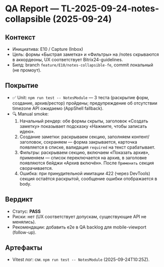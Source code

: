 # QA Report — TL-2025-09-24-notes-collapsible (2025-09-24)

## Контекст
- Инициатива: E10 / Capture (Inbox)
- Цель: формы «Быстрая заметка» и «Фильтры» на /notes скрываются в аккордеоны, UX соответствует Bitrix24-guidelines.
- Билд: branch `feature/E10/notes-collapsible-fe`, commit локальный (не промоут).

## Покрытие
- ✅ Unit: `npm run test -- NotesModule` — 3 теста (раскрытие форм, создание, архив/рестор) пройдены; предупреждение об отсутствии timezone API ожидаемо (AppShell fallback).
- 🔍 Manual smoke:
  1. Начальный рендер: обе формы скрыты, заголовок «Создать заметку» показывает подсказку «Нажмите, чтобы записать идею».
  2. Создание заметки: раскрываем секцию, заполняем контент/заголовок, сохраняем — форма закрывается, карточка появляется в списке, валидация `required` на текст срабатывает.
  3. Фильтры: раскрываем секцию, включаем «Показать архив», применяем — список переключается на архив, в заголовке появляются бейджи «Архив включён». После `Применить` секция сворачивается.
  4. Ошибка: при принудительной имитации 422 (через DevTools) секция остаётся раскрытой, сообщение ошибки отображается в body.

## Вердикт
- Статус: **PASS**
- Риски: нет (UX соответствует допускам, существующие API не менялись).
- Рекомендации: добавить e2e в QA backlog для mobile-viewport (follow-up).

## Артефакты
- Vitest лог: см. `npm run test -- NotesModule` (2025-09-24T10:25Z).
